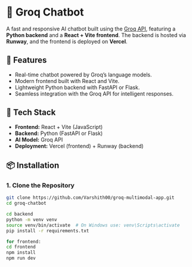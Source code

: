# 🤖 Groq Chatbot

A fast and responsive AI chatbot built using the [Groq API](https://groq.com/), featuring a **Python backend** and a **React + Vite frontend**. The backend is hosted via **Runway**, and the frontend is deployed on **Vercel**.

## 🚀 Features

- Real-time chatbot powered by Groq’s language models.
- Modern frontend built with React and Vite.
- Lightweight Python backend with FastAPI or Flask.
- Seamless integration with the Groq API for intelligent responses.

## 🧰 Tech Stack

- **Frontend:** React + Vite (JavaScript)
- **Backend:** Python (FastAPI or Flask)
- **AI Model:** Groq API
- **Deployment:** Vercel (frontend) + Runway (backend)

## 📦 Installation

### 1. Clone the Repository

```bash
git clone https://github.com/Varshith00/groq-multimodal-app.git
cd groq-chatbot

cd backend
python -m venv venv
source venv/bin/activate  # On Windows use: venv\Scripts\activate
pip install -r requirements.txt

for frontend:
cd frontend
npm install
npm run dev
